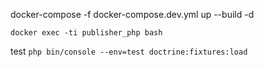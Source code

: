 docker-compose -f docker-compose.dev.yml up --build -d

`docker exec -ti publisher_php bash`

test
`php bin/console --env=test doctrine:fixtures:load`